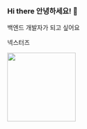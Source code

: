 ### Hi there 안녕하세요! 👋

<!--
**CYC0227/CYC0227** is a ✨ _special_ ✨ repository because its `README.md` (this file) appears on your GitHub profile.

Here are some ideas to get you started:

- 🔭 I’m currently working on ...
- 🌱 I’m currently learning ...
- 👯 I’m looking to collaborate on ...
- 🤔 I’m looking for help with ...
- 💬 Ask me about ...
- 📫 How to reach me: ...
- 😄 Pronouns: ...
- ⚡ Fun fact: ...
-->

백엔드 개발자가 되고 싶어요

넥스터즈 

<img align="left" src="https://github-readme-stats.vercel.app/api?username=CYC0227&count_private=true&show_icons=true&theme=vuefy&hide_border=false" height="157px">
